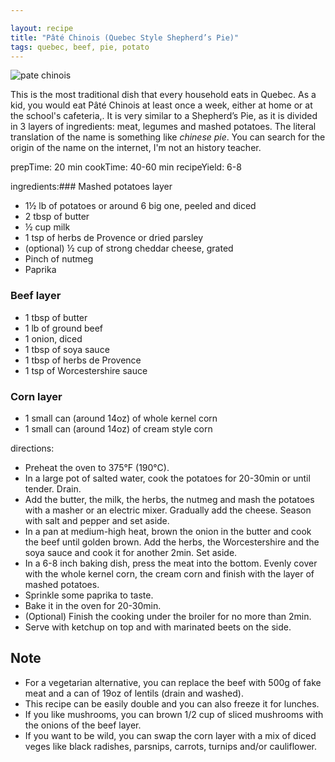 ```yaml
---

layout: recipe
title: "Pâté Chinois (Quebec Style Shepherd’s Pie)"
tags: quebec, beef, pie, potato
---
```


![pate chinois](/recipes/pix/pate-chinois.webp "Homemade pate chinois with to much ketchup")

This is the most traditional dish that every household eats in Quebec. As a kid, you would eat Pâté Chinois at least once a week, either at home or at the school's cafeteria,. It is very similar to a Shepherd’s Pie, as it is divided in 3 layers of ingredients: meat, legumes and mashed potatoes. The literal translation of the name is something like _chinese pie_. You can search for the origin of the name on the internet, I'm not an history teacher.

prepTime: 20 min
cookTime: 40-60 min
recipeYield: 6-8

ingredients:### Mashed potatoes layer
- 1½ lb of potatoes or around 6 big one, peeled and diced
- 2 tbsp of butter
- ½ cup milk
- 1 tsp of  herbs de Provence or dried parsley
- (optional) ½ cup of strong cheddar cheese, grated
- Pinch of nutmeg
- Paprika

### Beef layer
- 1 tbsp of butter
- 1 lb of ground beef
- 1 onion, diced
- 1 tbsp of soya sauce
- 1 tbsp of herbs de Provence
- 1 tsp of Worcestershire sauce

### Corn layer
- 1 small can (around 14oz) of whole kernel corn
- 1 small can (around 14oz) of cream style corn

directions:
- Preheat the oven to 375°F (190°C).
- In a large pot of salted water, cook the potatoes for 20-30min or until tender. Drain.
- Add the butter, the milk, the herbs, the nutmeg and mash the potatoes with a masher or an electric mixer. Gradually add the cheese. Season with salt and pepper and set aside.
- In a pan at medium-high heat, brown the onion in the butter and cook the beef until golden brown. Add the herbs, the Worcestershire and the soya sauce and cook it for another 2min. Set aside.
- In a 6-8 inch baking dish, press the meat into the bottom. Evenly cover with the whole kernel corn, the cream corn and finish with the layer of mashed potatoes.
- Sprinkle some paprika to taste.
- Bake it in the oven for 20-30min.
- (Optional) Finish the cooking under the broiler for no more than 2min.
- Serve with ketchup on top and with marinated beets on the side.

## Note

- For a vegetarian alternative, you can replace the beef with 500g of fake meat and a can of 19oz of lentils (drain and washed).
- This recipe can be easily double and you can also freeze it for lunches.
- If you like mushrooms, you can brown 1/2 cup of sliced mushrooms with the onions of the beef layer.
- If you want to be wild, you can swap the corn layer with a mix of diced veges like black radishes, parsnips, carrots, turnips and/or cauliflower.
